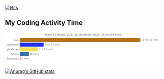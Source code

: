 [![Hits](https://hits.seeyoufarm.com/api/count/incr/badge.svg?url=https%3A%2F%2Fgithub.com%2FRoot-kjh)](https://hits.seeyoufarm.com)

## My Coding Activity Time
<img src="https://github.com/Root-kjh/Root-kjh/blob/master/images/stat.svg" alt="Root-kjh Coding Activity"/>

[![Anurag's GitHub stats](https://github-readme-stats.vercel.app/api?username=root-kjh)](https://github.com/anuraghazra/github-readme-stats)
